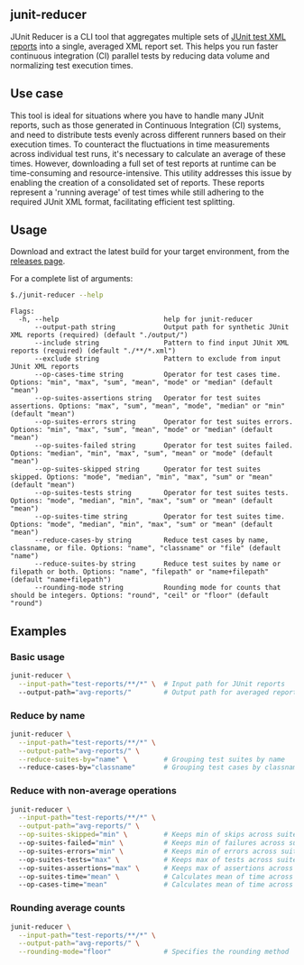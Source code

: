 ## junit-reducer

JUnit Reducer is a CLI tool that aggregates multiple sets of [JUnit test XML reports](https://www.ibm.com/docs/en/developer-for-zos/14.1?topic=formats-junit-xml-format) into a single, averaged XML report set. This helps you run faster continuous integration (CI) parallel tests by reducing data volume and normalizing test execution times.

## Use case

This tool is ideal for situations where you have to handle many JUnit reports, such as those generated in Continuous Integration (CI) systems, and need to distribute tests evenly across different runners based on their execution times. To counteract the fluctuations in time measurements across individual test runs, it's necessary to calculate an average of these times. However, downloading a full set of test reports at runtime can be time-consuming and resource-intensive. This utility addresses this issue by enabling the creation of a consolidated set of reports. These reports represent a 'running average' of test times while still adhering to the required JUnit XML format, facilitating efficient test splitting.

## Usage

Download and extract the latest build for your target environment, from the [releases page](https://github.com/willgeorgetaylor/junit-reducer/releases).

For a complete list of arguments:

```bash
$./junit-reducer --help
```

```
Flags:
  -h, --help                          help for junit-reducer
      --output-path string            Output path for synthetic JUnit XML reports (required) (default "./output/")
      --include string                Pattern to find input JUnit XML reports (required) (default "./**/*.xml")
      --exclude string                Pattern to exclude from input JUnit XML reports
      --op-cases-time string          Operator for test cases time. Options: "min", "max", "sum", "mean", "mode" or "median" (default "mean")
      --op-suites-assertions string   Operator for test suites assertions. Options: "max", "sum", "mean", "mode", "median" or "min" (default "mean")
      --op-suites-errors string       Operator for test suites errors. Options: "min", "max", "sum", "mean", "mode" or "median" (default "mean")
      --op-suites-failed string       Operator for test suites failed. Options: "median", "min", "max", "sum", "mean" or "mode" (default "mean")
      --op-suites-skipped string      Operator for test suites skipped. Options: "mode", "median", "min", "max", "sum" or "mean" (default "mean")
      --op-suites-tests string        Operator for test suites tests. Options: "mode", "median", "min", "max", "sum" or "mean" (default "mean")
      --op-suites-time string         Operator for test suites time. Options: "mode", "median", "min", "max", "sum" or "mean" (default "mean")
      --reduce-cases-by string        Reduce test cases by name, classname, or file. Options: "name", "classname" or "file" (default "name")
      --reduce-suites-by string       Reduce test suites by name or filepath or both. Options: "name", "filepath" or "name+filepath" (default "name+filepath")
      --rounding-mode string          Rounding mode for counts that should be integers. Options: "round", "ceil" or "floor" (default "round")
```

## Examples

### Basic usage

```bash
junit-reducer \
  --input-path="test-reports/**/*" \  # Input path for JUnit reports
  --output-path="avg-reports/"        # Output path for averaged reports
```

### Reduce by name

```bash
junit-reducer \
  --input-path="test-reports/**/*" \
  --output-path="avg-reports/" \
  --reduce-suites-by="name" \         # Grouping test suites by name
  --reduce-cases-by="classname"       # Grouping test cases by classname
```

### Reduce with non-average operations

```bash
junit-reducer \
  --input-path="test-reports/**/*" \
  --output-path="avg-reports/" \
  --op-suites-skipped="min" \         # Keeps min of skips across suites of same type
  --op-suites-failed="min" \          # Keeps min of failures across suites of same type
  --op-suites-errors="min" \          # Keeps min of errors across suites of same type
  --op-suites-tests="max" \           # Keeps max of tests across suites of same type
  --op-suites-assertions="max" \      # Keeps max of assertions across suites of same type
  --op-suites-time="mean" \           # Calculates mean of time across suites of same type
  --op-cases-time="mean"              # Calculates mean of time across cases of same type
```

### Rounding average counts

```bash
junit-reducer \
  --input-path="test-reports/**/*" \
  --output-path="avg-reports/" \
  --rounding-mode="floor"             # Specifies the rounding method
```